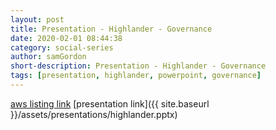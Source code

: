```yaml
---
layout: post
title: Presentation - Highlander - Governance
date: 2020-02-01 08:44:38
category: social-series
author: samGordon
short-description: Presentation - Highlander - Governance
tags: [presentation, highlander, powerpoint, governance]
---
```


[aws listing link](https://pages.awscloud.com/20190807-enterprise-support-highlander.html)
[presentation link]({{ site.baseurl }}/assets/presentations/highlander.pptx)
